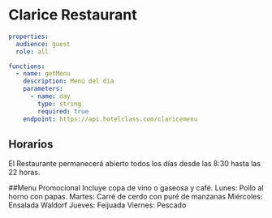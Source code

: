 # Clarice Restaurant
```yaml
properties:
  audience: guest
  role: all

functions:
  - name: getMenu
    description: Menú del día
    parameters:
      - name: day
        type: string
        required: true
    endpoint: https://api.hotelclass.com/claricemenu
```
## Horarios
El Restaurante permanecerá abierto todos los días desde las 8:30 hasta las 22 horas.  

##Menu Promocional
Incluye copa de vino o gaseosa y café.
Lunes: Pollo al horno con papas.
Martes: Carré de cerdo con puré de manzanas
Miércoles: Ensalada Waldorf
Jueves: Feijuada
Viernes: Pescado
